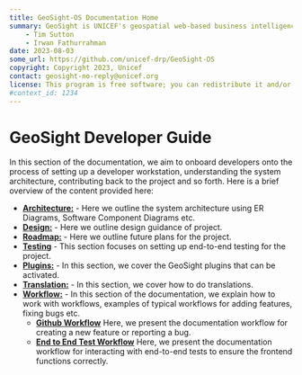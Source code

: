 ```yaml
---
title: GeoSight-OS Documentation Home 
summary: GeoSight is UNICEF's geospatial web-based business intelligence platform.
    - Tim Sutton
    - Irwan Fathurrahman
date: 2023-08-03
some_url: https://github.com/unicef-drp/GeoSight-OS
copyright: Copyright 2023, Unicef
contact: geosight-no-reply@unicef.org
license: This program is free software; you can redistribute it and/or modify it under the terms of the GNU Affero General Public License as published by the Free Software Foundation; either version 3 of the License, or (at your option) any later version.
#context_id: 1234
---
```


# GeoSight Developer Guide

In this section of the documentation, we aim to onboard developers onto the process of setting up a developer workstation, understanding the system architecture, contributing back to the project and so forth. Here is a brief overview of the content provided here:

* **[Architecture:](./architecture.md)** - Here we outline the system architecture using ER Diagrams, Software Component Diagrams etc.
* **[Design:](./design.md)** - Here we outline design guidance of project.
* **[Roadmap:](./roadmap.md)** - Here we outline future plans for the project.
* **[Testing](./testing.md)** - This section focuses on setting up end-to-end testing for the project.
* **[Plugins:](./plugins.md)** - In this section, we cover the GeoSight plugins that can be activated.
* **[Translation:](./translations.md)** - In this section, we cover how to do translations.
* **[Workflow:](./workflows/index.md)** - In this section of the documentation, we explain how to work with workflows, examples of typical workflows for adding features, fixing bugs etc.
  * **[Github Workflow](./workflows/github.md)** Here, we present the documentation workflow for creating a new feature or reporting a bug. 
  * **[End to End Test Workflow](./workflows/end-to-end-test.md)** Here, we present the documentation workflow for interacting with end-to-end tests to ensure the frontend functions correctly. 


